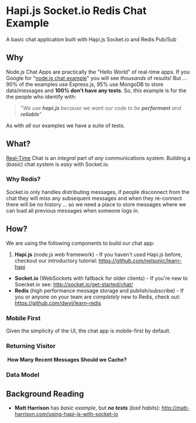 # Hapi.js Socket.io Redis Chat Example

A basic chat application built with Hapi.js Socket.io and Redis Pub/Sub

## Why

Node.js Chat Apps are practically the "Hello World" of real-time apps.
If you Google for
"[node.js chat example](https://www.google.pt/search?q=node.js+chat+example)"
you will see *thousands* of results! But ... 90% of the examples use Express.js,
95% use MongoDB to store data/messages and **100% don't have any tests**.
So, *this* example is for the the people who identify with:
> "_We use **hapi.js** because we want our code to be **performant** and **reliable**_"

As with *all* our examples we have a suite of tests.

## What?

[Real-Time](https://en.wikipedia.org/wiki/Real-time_computing#Near_real-time) Chat is an _integral_ part of _any_ communications system. Building a (*basic*) chat system is *easy* with Socket.io.

### Why Redis?

Socket.io only handles distributing messages, if people disconnect from the chat they will miss any subsequent messages and when they re-connect there will be no history ... so we need a place to store messages where we can load all previous messages when someone logs in.


## How?

We are using the following components to build our chat app:

1. **Hapi.js** (node.js web framework) - If you haven't used Hapi.js before, checkout our introductory tutorial: https://github.com/nelsonic/learn-hapi
+ **Socket.io** (WebSockets with fallback for older clients) - If you're new to Soecket.io see: http://socket.io/get-started/chat/
+ **Redis** (high performance message storage and publish/subscribe) - If you or anyone on your team are *completely* new to Redis, check out: https://github.com/dwyl/learn-redis

### Mobile First

Given the simplicity of the UI, the chat app is mobile-first by default.

### Returning Visitor

####  How Many Recent Messages Should we Cache?


### Data Model




## Background Reading

+ **Matt Harrison** has *basic example*, but ***no tests*** (*bad habits*):
http://matt-harrison.com/using-hapi-js-with-socket-io
